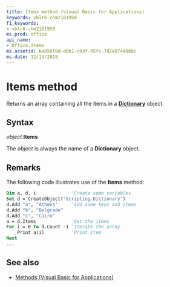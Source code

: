 ```yaml
---
title: Items method (Visual Basic for Applications)
keywords: vblr6.chm2181950
f1_keywords:
- vblr6.chm2181950
ms.prod: office
api_name:
- Office.Items
ms.assetid: ba058f8d-d0b1-c93f-95fc-7d2e8744808c
ms.date: 12/14/2018
---
```



# Items method

Returns an array containing all the items in a **[Dictionary](dictionary-object.md)** object.

## Syntax

_object_.**Items**

The _object_ is always the name of a **Dictionary** object.

## Remarks

The following code illustrates use of the **Items** method:

```vb
Dim a, d, i             'Create some variables
Set d = CreateObject("Scripting.Dictionary")
d.Add "a", "Athens"     'Add some keys and items
d.Add "b", "Belgrade"
d.Add "c", "Cairo"
a = d.Items             'Get the items
For i = 0 To d.Count -1 'Iterate the array
    Print a(i)          'Print item
Next
...

```

## See also

- [Methods (Visual Basic for Applications)](../methods-visual-basic-for-applications.md)
